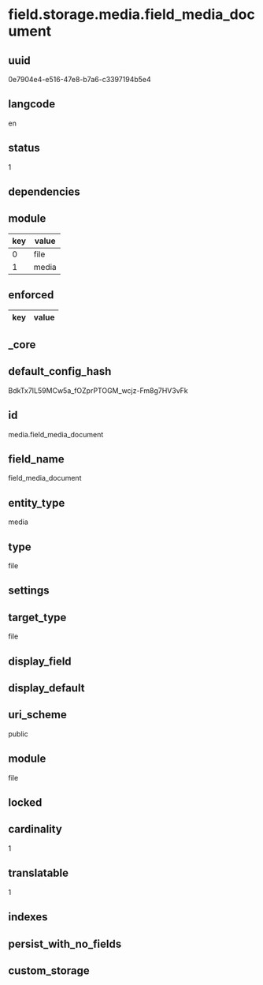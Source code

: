 # field.storage.media.field_media_document

## uuid
0e7904e4-e516-47e8-b7a6-c3397194b5e4

## langcode
en

## status
1

## dependencies

## module
|key|value|
|-|-|
|0|file|
|1|media|


## enforced
|key|value|
|-|-|


## _core

## default_config_hash
BdkTx7IL59MCw5a_fOZprPTOGM_wcjz-Fm8g7HV3vFk

## id
media.field_media_document

## field_name
field_media_document

## entity_type
media

## type
file

## settings

## target_type
file

## display_field


## display_default


## uri_scheme
public

## module
file

## locked


## cardinality
1

## translatable
1

## indexes


## persist_with_no_fields


## custom_storage

